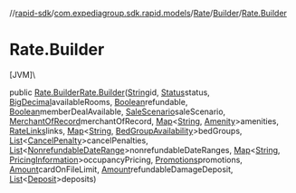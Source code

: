 //[rapid-sdk](../../../../index.md)/[com.expediagroup.sdk.rapid.models](../../index.md)/[Rate](../index.md)/[Builder](index.md)/[Rate.Builder](-rate.-builder.md)

# Rate.Builder

[JVM]\

public [Rate.Builder](index.md)[Rate.Builder](-rate.-builder.md)([String](https://docs.oracle.com/javase/8/docs/api/java/lang/String.html)id, [Status](../../-status/index.md)status, [BigDecimal](https://docs.oracle.com/javase/8/docs/api/java/math/BigDecimal.html)availableRooms, [Boolean](https://docs.oracle.com/javase/8/docs/api/java/lang/Boolean.html)refundable, [Boolean](https://docs.oracle.com/javase/8/docs/api/java/lang/Boolean.html)memberDealAvailable, [SaleScenario](../../-sale-scenario/index.md)saleScenario, [MerchantOfRecord](../../-merchant-of-record/index.md)merchantOfRecord, [Map](https://docs.oracle.com/javase/8/docs/api/java/util/Map.html)&lt;[String](https://docs.oracle.com/javase/8/docs/api/java/lang/String.html), [Amenity](../../-amenity/index.md)&gt;amenities, [RateLinks](../../-rate-links/index.md)links, [Map](https://docs.oracle.com/javase/8/docs/api/java/util/Map.html)&lt;[String](https://docs.oracle.com/javase/8/docs/api/java/lang/String.html), [BedGroupAvailability](../../-bed-group-availability/index.md)&gt;bedGroups, [List](https://docs.oracle.com/javase/8/docs/api/java/util/List.html)&lt;[CancelPenalty](../../-cancel-penalty/index.md)&gt;cancelPenalties, [List](https://docs.oracle.com/javase/8/docs/api/java/util/List.html)&lt;[NonrefundableDateRange](../../-nonrefundable-date-range/index.md)&gt;nonrefundableDateRanges, [Map](https://docs.oracle.com/javase/8/docs/api/java/util/Map.html)&lt;[String](https://docs.oracle.com/javase/8/docs/api/java/lang/String.html), [PricingInformation](../../-pricing-information/index.md)&gt;occupancyPricing, [Promotions](../../-promotions/index.md)promotions, [Amount](../../-amount/index.md)cardOnFileLimit, [Amount](../../-amount/index.md)refundableDamageDeposit, [List](https://docs.oracle.com/javase/8/docs/api/java/util/List.html)&lt;[Deposit](../../-deposit/index.md)&gt;deposits)
